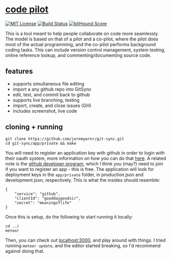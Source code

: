 [code pilot](http://GitSync.xyz)
==================================

[![MIT License](https://img.shields.io/npm/l/alt.svg?style=flat)](http://jeremywrnr.com/mit-license)
[![Build Status](https://travis-ci.org/jeremywrnr/git-sync.svg?branch=dev)](https://travis-ci.org/jeremywrnr/git-sync)
[![bitHound Score](https://www.bithound.io/github/jeremywrnr/git-sync/badges/score.svg)](https://www.bithound.io/github/jeremywrnr/git-sync)

This is a tool meant to help people collaborate on code more seamlessly. The
model is based on that of a pilot and a co-pilot, where the pilot does most of
the actual programming, and the co-pilot performs background coding tasks. This
can include version control management, system testing, online reference
lookup, and commenting/documenting source code.



## features

- supports simultaneous file editing
- import a any github repo into GitSync
- edit, test, and commit back to github
- supports live branching, testing
- import, create, and close issues (GH)
- includes screenshot, live code



## cloning + running

    git clone https://github.com/jeremywrnr/git-sync.git
    cd git-sync/app/private && make

You will need to register an application key with github in order to login with
their oauth system, more information on how you can do that [here][oauth]. A
related note is the [github developer program][devel], which I think you (may?)
need to join if you want to register an app - this is free. The application
will look for deployment keys in the `app/private` folder, in production.json
and development.json, respectively. This is what the insides should resemble:

    {
        "service": "github",
        "clientId": "gooddaygoodsir",
        "secret": "meaningoflife"
    }

Once this is setup, do the following to start running it locally:

    cd ../
    meteor

Then, you can check out [localhost:3000](http://localhost:3000), and play
around with things. I tried running `meteor update`, and the editor started
breaking, so I'd recommend against doing that.



[devel]:https://developer.github.com/program/
[oauth]:https://developer.github.com/v3/oauth/
